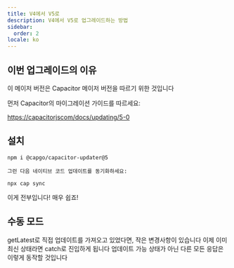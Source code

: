 ```yaml
---
title: V4에서 V5로
description: V4에서 V5로 업그레이드하는 방법
sidebar:
  order: 2
locale: ko
---
```


## 이번 업그레이드의 이유

이 메이저 버전은 Capacitor 메이저 버전을 따르기 위한 것입니다

먼저 Capacitor의 마이그레이션 가이드를 따르세요:

[https://capacitorjscom/docs/updating/5-0](https://capacitorjscom/docs/updating/5-0/)

## 설치

`npm i @capgo/capacitor-updater@5`

`그런 다음 네이티브 코드 업데이트를 동기화하세요:`

`npx cap sync`

이게 전부입니다! 매우 쉽죠!

## 수동 모드

getLatest로 직접 업데이트를 가져오고 있었다면, 작은 변경사항이 있습니다
이제 이미 최신 상태라면 catch로 진입하게 됩니다
업데이트 가능 상태가 아닌 다른 모든 응답은 이렇게 동작할 것입니다